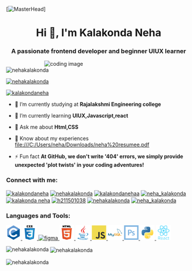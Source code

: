 [![MasterHead](https://cdn.dribbble.com/users/416610/screenshots/4801105/coding_desk_flat_vector_ui_ux_design_illustration_motion_animation_gif2.gif)]
<h1 align="center">Hi 👋, I'm Kalakonda Neha</h1>
<h3 align="center">A passionate frontend developer and beginner UIUX learner</h3>
<img align="right" width="400" alt="coding image" src="https://i.pinimg.com/originals/e4/26/70/e426702edf874b181aced1e2fa5c6cde.gif">


<p align="left"> <img src="https://komarev.com/ghpvc/?username=nehakalakonda&label=Profile%20views&color=0e75b6&style=flat" alt="nehakalakonda" /> </p>

<p align="left"> <a href="https://github.com/ryo-ma/github-profile-trophy"><img src="https://github-profile-trophy.vercel.app/?username=nehakalakonda" alt="nehakalakonda" /></a> </p>

<p align="left"> <a href="https://twitter.com/kalakondaneha" target="blank"><img src="https://img.shields.io/twitter/follow/kalakondaneha?logo=twitter&style=for-the-badge" alt="kalakondaneha" /></a> </p>

- 🔭 I’m currently studying at **Rajalakshmi Engineering college**

- 🌱 I’m currently learning **UIUX,Javascript,react**

- 💬 Ask me about **Html,CSS**

- 📄 Know about my experiences [file:///C:/Users/neha/Downloads/neha%20resumee.pdf](file:///C:/Users/neha/Downloads/neha%20resumee.pdf)

- ⚡ Fun fact **At GitHub, we don't write '404' errors, we simply provide unexpected 'plot twists' in your coding adventures!**

<h3 align="left">Connect with me:</h3>
<p align="left">
<a href="https://twitter.com/kalakondaneha" target="blank"><img align="center" src="https://raw.githubusercontent.com/rahuldkjain/github-profile-readme-generator/master/src/images/icons/Social/twitter.svg" alt="kalakondaneha" height="30" width="40" /></a>
<a href="https://linkedin.com/in/nehakalakonda" target="blank"><img align="center" src="https://raw.githubusercontent.com/rahuldkjain/github-profile-readme-generator/master/src/images/icons/Social/linked-in-alt.svg" alt="nehakalakonda" height="30" width="40" /></a>
<a href="https://kaggle.com/kalakondanehaa" target="blank"><img align="center" src="https://raw.githubusercontent.com/rahuldkjain/github-profile-readme-generator/master/src/images/icons/Social/kaggle.svg" alt="kalakondanehaa" height="30" width="40" /></a>
<a href="https://instagram.com/neha_kalakonda" target="blank"><img align="center" src="https://raw.githubusercontent.com/rahuldkjain/github-profile-readme-generator/master/src/images/icons/Social/instagram.svg" alt="neha_kalakonda" height="30" width="40" /></a>
<a href="https://www.behance.net/kalakonda neha" target="blank"><img align="center" src="https://raw.githubusercontent.com/rahuldkjain/github-profile-readme-generator/master/src/images/icons/Social/behance.svg" alt="kalakonda neha" height="30" width="40" /></a>
<a href="https://www.hackerrank.com/h211501038" target="blank"><img align="center" src="https://raw.githubusercontent.com/rahuldkjain/github-profile-readme-generator/master/src/images/icons/Social/hackerrank.svg" alt="h211501038" height="30" width="40" /></a>
<a href="https://www.leetcode.com/nehakalakonda" target="blank"><img align="center" src="https://raw.githubusercontent.com/rahuldkjain/github-profile-readme-generator/master/src/images/icons/Social/leet-code.svg" alt="nehakalakonda" height="30" width="40" /></a>
<a href="https://auth.geeksforgeeks.org/user/neha_kalakonda" target="blank"><img align="center" src="https://raw.githubusercontent.com/rahuldkjain/github-profile-readme-generator/master/src/images/icons/Social/geeks-for-geeks.svg" alt="neha_kalakonda" height="30" width="40" /></a>
</p>

<h3 align="left">Languages and Tools:</h3>
<p align="left"> <a href="https://www.cprogramming.com/" target="_blank" rel="noreferrer"> <img src="https://raw.githubusercontent.com/devicons/devicon/master/icons/c/c-original.svg" alt="c" width="40" height="40"/> </a> <a href="https://www.w3schools.com/css/" target="_blank" rel="noreferrer"> <img src="https://raw.githubusercontent.com/devicons/devicon/master/icons/css3/css3-original-wordmark.svg" alt="css3" width="40" height="40"/> </a> <a href="https://www.figma.com/" target="_blank" rel="noreferrer"> <img src="https://www.vectorlogo.zone/logos/figma/figma-icon.svg" alt="figma" width="40" height="40"/> </a> <a href="https://www.w3.org/html/" target="_blank" rel="noreferrer"> <img src="https://raw.githubusercontent.com/devicons/devicon/master/icons/html5/html5-original-wordmark.svg" alt="html5" width="40" height="40"/> </a> <a href="https://www.java.com" target="_blank" rel="noreferrer"> <img src="https://raw.githubusercontent.com/devicons/devicon/master/icons/java/java-original.svg" alt="java" width="40" height="40"/> </a> <a href="https://developer.mozilla.org/en-US/docs/Web/JavaScript" target="_blank" rel="noreferrer"> <img src="https://raw.githubusercontent.com/devicons/devicon/master/icons/javascript/javascript-original.svg" alt="javascript" width="40" height="40"/> </a> <a href="https://www.mysql.com/" target="_blank" rel="noreferrer"> <img src="https://raw.githubusercontent.com/devicons/devicon/master/icons/mysql/mysql-original-wordmark.svg" alt="mysql" width="40" height="40"/> </a> <a href="https://www.photoshop.com/en" target="_blank" rel="noreferrer"> <img src="https://raw.githubusercontent.com/devicons/devicon/master/icons/photoshop/photoshop-line.svg" alt="photoshop" width="40" height="40"/> </a> <a href="https://www.python.org" target="_blank" rel="noreferrer"> <img src="https://raw.githubusercontent.com/devicons/devicon/master/icons/python/python-original.svg" alt="python" width="40" height="40"/> </a> <a href="https://reactjs.org/" target="_blank" rel="noreferrer"> <img src="https://raw.githubusercontent.com/devicons/devicon/master/icons/react/react-original-wordmark.svg" alt="react" width="40" height="40"/> </a> </p>

<p><img align="left" src="https://github-readme-stats.vercel.app/api/top-langs?username=nehakalakonda&show_icons=true&locale=en&layout=compact" alt="nehakalakonda" /></p>

<p>&nbsp;<img align="center" src="https://github-readme-stats.vercel.app/api?username=nehakalakonda&show_icons=true&locale=en" alt="nehakalakonda" /></p>

<p><img align="center" src="https://github-readme-streak-stats.herokuapp.com/?user=nehakalakonda&" alt="nehakalakonda" /></p>

